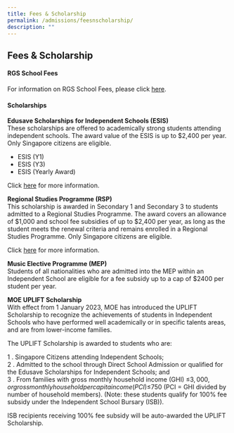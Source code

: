```yaml
---
title: Fees & Scholarship
permalink: /admissions/feesnscholarship/
description: ""
---
```

## Fees & Scholarship

#### RGS School Fees

For information on RGS School Fees, please click [here](/files/2023_Sch_fees.pdf).

#### Scholarships

**Edusave Scholarships for Independent Schools (ESIS)** <br>
These scholarships are offered to academically strong students attending independent schools. The award value of the ESIS is up to $2,400 per year. Only Singapore citizens are eligible.  

*   ESIS (Y1)
*   ESIS (Y3)
*   ESIS (Yearly Award)

Click [here](https://www.moe.gov.sg/financial-matters/awards-scholarships/edusave-scholarships-independent) for more information.

**Regional Studies Programme (RSP)** <br>
This scholarship is awarded in Secondary 1 and Secondary 3 to students admitted to a Regional Studies Programme. The award covers an allowance of $1,000 and school fee subsidies of up to $2,400 per year, as long as the student meets the renewal criteria and remains enrolled in a Regional Studies Programme. Only Singapore citizens are eligible.  
  
Click [here](https://www.moe.gov.sg/financial-matters/awards-scholarships/programme-scholarships) for more information.

**Music Elective Programme (MEP)** <br>
Students of all nationalities who are admitted into the MEP within an Independent School are eligible for a fee subsidy up to a cap of $2400 per student per year.  
  
**MOE UPLIFT Scholarship** <br>
With effect from 1 January 2023, MOE has introduced the UPLIFT Scholarship to recognize the achievements of students in Independent Schools who have performed well academically or in specific talents areas, and are from lower-income families.

The UPLIFT Scholarship is awarded to students who are:  

1 \.  Singapore Citizens attending Independent Schools;<br>
2 \.  Admitted to the school through Direct School Admission or qualified for the Edusave Scholarships for Independent Schools; and<br>
3 \.  From families with gross monthly household income (GHI) ≤$3,000, or gross monthly household per capita income (PCI) ≤$750 (PCI = GHI divided by number of household members). (Note: these students qualify for 100% fee subsidy under the Independent School Bursary (ISB)).

ISB recipients receiving 100% fee subsidy will be auto-awarded the UPLIFT Scholarship.